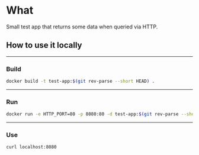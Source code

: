 # What

Small test app that returns some data when queried via HTTP.

## How to use it locally

---
### Build

```bash
docker build -t test-app:$(git rev-parse --short HEAD) .
```
---
### Run

```bash
docker run -e HTTP_PORT=80 -p 8080:80 -d test-app:$(git rev-parse --short HEAD)
```
---
### Use

```bash
curl localhost:8080
```
